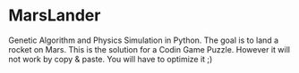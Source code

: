 # MarsLander

Genetic Algorithm and Physics Simulation in Python. The goal is to land a rocket on Mars. This is the solution for a Codin Game Puzzle. However it will not work by copy &amp; paste. You will have to optimize it ;)
